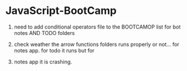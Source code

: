 # JavaScript-BootCamp


1. need to add conditional operators file to the BOOTCAMOP list for bot notes AND TODO folders

2. check weather the arrow functions folders runs properly or not... for notes app. for todo it runs  but for
3. notes app it is crashing.
